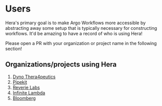 # Users

Hera's primary goal is to make Argo Workflows more accessible by abstracting away some setup that is typically necessary
for constructing workflows. It'd be amazing to have a record of who is using Hera!

Please open a PR with your organization or project name in the following section!

## Organizations/projects using Hera

1. [Dyno Thera4peutics](https://www.dynotx.com)
2. [Pipekit](https://www.pipekit.io)
3. [Reverie Labs](https://www.reverielabs.com/)
4. [Infinite Lambda](https://infinitelambda.com/)
5. [Bloomberg](https://techatbloomberg.com)
